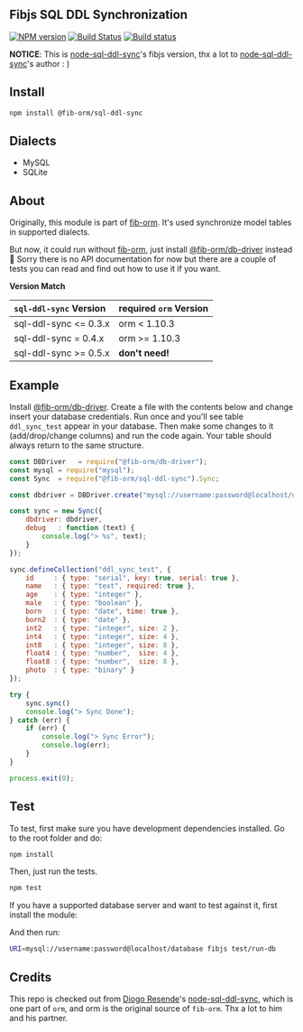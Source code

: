 ## Fibjs SQL DDL Synchronization

[![NPM version](https://img.shields.io/npm/v/@fib-orm/sql-ddl-sync.svg)](https://www.npmjs.org/package/@fib-orm/sql-ddl-sync)
[![Build Status](https://travis-ci.org/fxjs-modules/sql-ddl-sync.svg)](https://travis-ci.org/fxjs-modules/sql-ddl-sync)
[![Build status](https://ci.appveyor.com/api/projects/status/plarvl262d7279c3?svg=true)](https://ci.appveyor.com/project/richardo2016/sql-ddl-sync)

**NOTICE**: This is [node-sql-ddl-sync]'s fibjs version, thx a lot to [node-sql-ddl-sync]'s author : )

## Install

```sh
npm install @fib-orm/sql-ddl-sync
```

## Dialects

- MySQL
- SQLite

## About

Originally, this module is part of [fib-orm]. It's used synchronize model tables in supported dialects.

But now, it could run without [fib-orm], just install [@fib-orm/db-driver] instead 🚀
Sorry there is no API documentation for now but there are a couple of tests you can read and find out how to use it if you want.

**Version Match**

`sql-ddl-sync` Version | required `orm` Version |
:-----------|:--------|
sql-ddl-sync <= 0.3.x  |  orm < 1.10.3	|
sql-ddl-sync = 0.4.x  |  orm >= 1.10.3	|
sql-ddl-sync >= 0.5.x  |  **don't need!**	|


## Example

Install [@fib-orm/db-driver]. Create a file with the contents below and change insert your database credentials.
Run once and you'll see table `ddl_sync_test` appear in your database. Then make some changes to it (add/drop/change columns)
and run the code again. Your table should always return to the same structure.

```js
const DBDriver   = require("@fib-orm/db-driver");
const mysql = require("mysql");
const Sync  = require("@fib-orm/sql-ddl-sync").Sync;

const dbdriver = DBDriver.create("mysql://username:password@localhost/database");

const sync = new Sync({
	dbdriver: dbdriver,
	debug   : function (text) {
		console.log("> %s", text);
	}
});

sync.defineCollection("ddl_sync_test", {
	id     : { type: "serial", key: true, serial: true },
	name   : { type: "text", required: true },
	age    : { type: "integer" },
	male   : { type: "boolean" },
	born   : { type: "date", time: true },
	born2  : { type: "date" },
	int2   : { type: "integer", size: 2 },
	int4   : { type: "integer", size: 4 },
	int8   : { type: "integer", size: 8 },
	float4 : { type: "number",  size: 4 },
	float8 : { type: "number",  size: 8 },
	photo  : { type: "binary" }
});

try {
	sync.sync()
	console.log("> Sync Done");
} catch (err) {
	if (err) {
		console.log("> Sync Error");
		console.log(err);
	}
}

process.exit(0);
```
## Test

To test, first make sure you have development dependencies installed. Go to the root folder and do:

```sh
npm install
```

Then, just run the tests.

```sh
npm test
```

If you have a supported database server and want to test against it, first install the module:

And then run:

```sh
URI=mysql://username:password@localhost/database fibjs test/run-db
```

## Credits

This repo is checked out from [Diogo Resende]'s [node-sql-ddl-sync], which is one part of `orm`, and orm is the original source of `fib-orm`. Thx a lot to him and his partner.


[Diogo Resende]:dresende@thinkdigital.pt
[node-sql-ddl-sync]:./README_orig.md
[@fib-orm/db-driver]:https://npmjs.org/@fib-orm/db-driver
[fib-orm]:https://github.com/fxjs-modules/orm